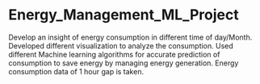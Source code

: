 # Energy_Management_ML_Project

Develop an insight of energy consumption in different time of day/Month. Developed different visualization to analyze the consumption. Used different Machine learning algorithms for accurate prediction of consumption to save energy by managing energy generation.
Energy consumption data of 1 hour gap is taken.
